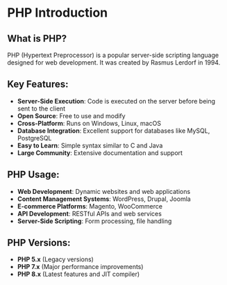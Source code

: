 # PHP Introduction

## What is PHP?
PHP (Hypertext Preprocessor) is a popular server-side scripting language designed for web development. It was created by Rasmus Lerdorf in 1994.

## Key Features:
- **Server-Side Execution**: Code is executed on the server before being sent to the client
- **Open Source**: Free to use and modify
- **Cross-Platform**: Runs on Windows, Linux, macOS
- **Database Integration**: Excellent support for databases like MySQL, PostgreSQL
- **Easy to Learn**: Simple syntax similar to C and Java
- **Large Community**: Extensive documentation and support

## PHP Usage:
- **Web Development**: Dynamic websites and web applications
- **Content Management Systems**: WordPress, Drupal, Joomla
- **E-commerce Platforms**: Magento, WooCommerce
- **API Development**: RESTful APIs and web services
- **Server-Side Scripting**: Form processing, file handling

## PHP Versions:
- **PHP 5.x** (Legacy versions)
- **PHP 7.x** (Major performance improvements)
- **PHP 8.x** (Latest features and JIT compiler)
